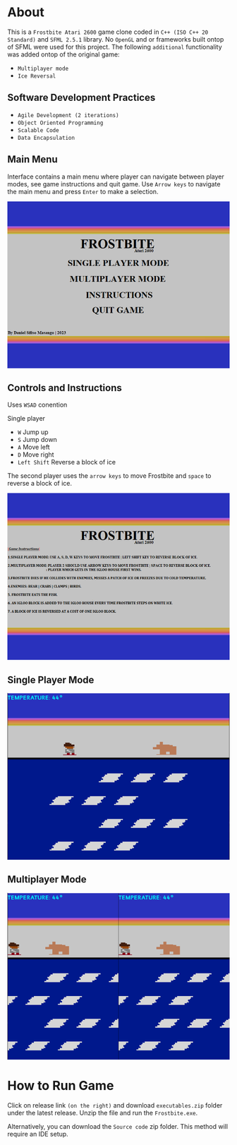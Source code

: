 # About
This is a `Frostbite Atari 2600` game clone coded in `C++ (ISO C++ 20 Standard)` and `SFML 2.5.1` library. No `OpenGL` and or frameworks built ontop of SFML were used for this project. The following `additional` functionality was added ontop of the original game:

- `Multiplayer mode`
- `Ice Reversal` 

## Software Development Practices

- `Agile Development (2 iterations)`
- `Object Oriented Programming`
- `Scalable Code`
- `Data Encapsulation`

## Main Menu
Interface contains a main menu where player can navigate between player modes, see game instructions and quit game. Use `Arrow keys` to navigate the main menu and press `Enter` to make a selection.

![image](resources/menuscreen.png)

## Controls and Instructions

Uses `WSAD` conention

Single player
- `W` Jump up
- `S` Jump down
- `A` Move left
- `D` Move right
- `Left Shift` Reverse a block of ice

The second player uses the `arrow keys` to move Frostbite and `space` to reverse a block of ice.

![image](resources/instructions_MD.png)

## Single Player Mode

![image](resources/single_player_mode.png)

## Multiplayer Mode

![image](resources/multiplayer.png)

# How to Run Game
Click on release link `(on the right)` and download `executables.zip` folder under the latest release. Unzip the file and run the `Frostbite.exe`.

Alternatively, you can download the `Source code` zip folder. This method will require an IDE setup.
